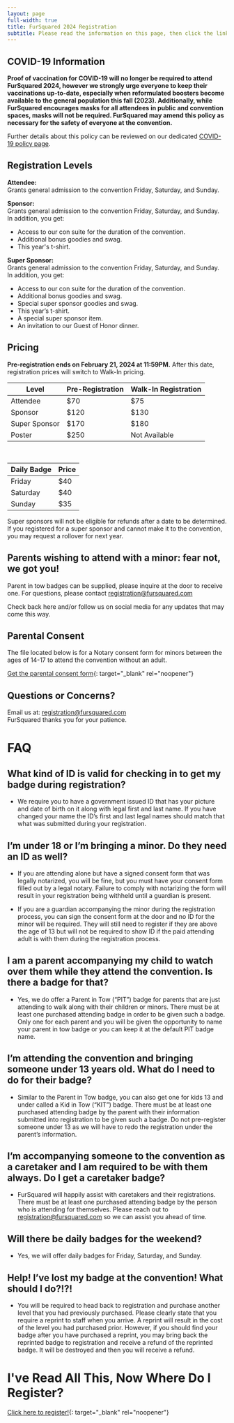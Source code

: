 ```yaml
---
layout: page
full-width: true
title: FurSquared 2024 Registration
subtitle: Please read the information on this page, then click the link at the bottom to register!
---
```


## COVID-19 Information

**Proof of vaccination for COVID-19 will no longer be required to attend FurSquared 2024, however we strongly urge everyone to keep their vaccinations up-to-date, especially when reformulated boosters become available to the general population this fall (2023). Additionally, while FurSquared encourages masks for all attendees in public and convention spaces, masks will not be required. FurSquared may amend this policy as necessary for the safety of everyone at the convention.**

Further details about this policy can be reviewed on our dedicated [COVID-19 policy page](/covid-policy).

## Registration Levels

**Attendee:**<br>Grants general admission to the convention Friday, Saturday, and Sunday.

**Sponsor:**<br>Grants general admission to the convention Friday, Saturday, and Sunday.<br>In addition, you get:

* Access to our con suite for the duration of the convention.
* Additional bonus goodies and swag.
* This year's t-shirt.

**Super Sponsor:**<br>Grants general admission to the convention Friday, Saturday, and Sunday.<br>In addition, you get:

* Access to our con suite for the duration of the convention.
* Additional bonus goodies and swag.
* Special super sponsor goodies and swag.
* This year’s t-shirt.
* A special super sponsor item.
* An invitation to our Guest of Honor dinner.

## Pricing

**Pre-registration ends on February 21, 2024 at 11:59PM.** After this date, registration prices will switch to Walk-In pricing.

| Level | Pre-Registration | Walk-In Registration |
| --- | --- | --- |
| Attendee | $70 | $75 |
| Sponsor | $120 | $130 |
| Super Sponsor | $170 | $180 |
| Poster | $250 | Not Available |

<br/>

| Daily Badge | Price |
| --- | --- |
| Friday | $40 |
| Saturday | $40 |
| Sunday | $35 |

Super sponsors will not be eligible for refunds after a date to be determined. If you registered for a super sponsor and cannot make it to the convention, you may request a rollover for next year.

## Parents wishing to attend with a minor: fear not, we got you!

Parent in tow badges can be supplied, please inquire at the door to receive one. For questions, please contact [registration@fursquared.com](mailto:registration@fursquared.com)

Check back here and/or follow us on social media for any updates that may come this way.

## Parental Consent

The file located below is for a Notary consent form for minors between the ages of 14-17 to attend the convention without an adult.

[Get the parental consent form](https://static.fursquared.com/documents/f2-2024-consent-form.pdf){: target="_blank" rel="noopener"}

## Questions or Concerns?

Email us at: [registration@fursquared.com](mailto:registration@fursquared.com)<br>FurSquared thanks you for your patience.

# FAQ

## What kind of ID is valid for checking in to get my badge during registration?

* We require you to have a government issued ID that has your picture and date of birth on it along with legal first and last name. If you have changed your name the ID’s first and last legal names should match that what was submitted during your registration.

## I’m under 18 or I’m bringing a minor. Do they need an ID as well?

* If you are attending alone but have a signed consent form that was legally notarized, you will be fine, but you must have your consent form filled out by a legal notary. Failure to comply with notarizing the form will result in your registration being withheld until a guardian is present.

* If you are a guardian accompanying the minor during the registration process, you can sign the consent form at the door and no ID for the minor will be required. They will still need to register if they are above the age of 13 but will not be required to show ID if the paid attending adult is with them during the registration process.

## I am a parent accompanying my child to watch over them while they attend the convention. Is there a badge for that?

* Yes, we do offer a Parent in Tow (“PIT”) badge for parents that are just attending to walk along with their children or minors. There must be at least one purchased attending badge in order to be given such a badge. Only one for each parent and you will be given the opportunity to name your parent in tow badge or you can keep it at the default PIT badge name.

## I’m attending the convention and bringing someone under 13 years old. What do I need to do for their badge?

* Similar to the Parent in Tow badge, you can also get one for kids 13 and under called a Kid in Tow (“KIT”) badge. There must be at least one purchased attending badge by the parent with their information submitted into registration to be given such a badge. Do not pre-register someone under 13 as we will have to redo the registration under the parent’s information.

## I’m accompanying someone to the convention as a caretaker and I am required to be with them always. Do I get a caretaker badge?

* FurSquared will happily assist with caretakers and their registrations. There must be at least one purchased attending badge by the person who is attending for themselves. Please reach out to registration@fursquared.com so we can assist you ahead of time.

## Will there be daily badges for the weekend?

* Yes, we will offer daily badges for Friday, Saturday, and Sunday.

## Help! I’ve lost my badge at the convention! What should I do?!?!

* You will be required to head back to registration and purchase another level that you had previously purchased. Please clearly state that you require a reprint to staff when you arrive. A reprint will result in the cost of the level you had purchased prior. However, if you should find your badge after you have purchased a reprint, you may bring back the reprinted badge to registration and receive a refund of the reprinted badge. It will be destroyed and then you will receive a refund.

# I've Read All This, Now Where Do I Register?

[Click here to register!](https://reg.fursquared.com/registration/){: target="_blank" rel="noopener"}
